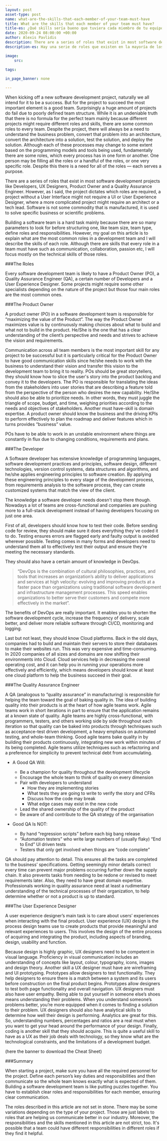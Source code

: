 ```yaml
---
layout: post
asset-type: post
name: what-are-the-skills-that-each-member-of-your-team-must-have
title: What are the skills that each member of your team must have?    
title-es: ¿Qué skills sería bueno que tuviera cada miembro de tu equipo?
date: 2020-09-24 08:00:00 +00:00
author: Alexis Pavlidis
description: There are a series of roles that exist in most software development projects like Developers, UX Designers, Product Owner and a Quality Assurance Engineer. However, the project dictates which roles are required, and what skills must to have each role.
description-es: Hay una serie de roles que existen en la mayoría de los proyectos de desarrollo de software,Developers, UX Designers, Product Owner o Quality Assurance Engineer. Sin embargo, el proyecto dicta qué roles se requieren y qué habilidades deben tener cada rol.  

image:
    src: 

tags:
  
in_page_banner: none

---  
```


When kicking off a new software development project, naturally we all intend for it to be a success. But for the project to succeed the most important element is a good team. Surprisingly a huge amount of projects do fail due to poorly defined team structure. While it is an undeniable truth that there is no formula for the perfect team mainly because different projects might require different roles and skills, there are some common roles to every team. Despite the project, there will always be a need to understand the business problem, convert that problem into an architecture, convert the architecture into a solution, test the solution, and deploy the solution. Although each of these processes may change to some extent based on the programming models and tools being used, fundamentally there are some roles, which every process has in one form or another. One person may be filling all the roles or a handful of the roles, or one very specific role. Despite this there is a need for all of the roles — each serves a purpose. 

There are a series of roles that exist in most software development projects like Developers, UX Designers, Product Owner and a Quality Assurance Engineer. 
However, as I said, the project dictates which roles are required, a project without a User Interface might not require a UI or User Experience Designer, where a more complicated project might require an architect or a tech lead. Software is not some commodity that is manufactured, it is used to solve specific business or scientific problems.

Building a software team is a hard task mainly because there are so many parameters to look for before structuring one, like team size, team type, define roles and responsibilities. However, my goal on this article is to explain what are the most common roles in a development team and I will describe the skills of each role. Although there are skills that every role in a team must have such as communication, collaboration, passion etc, I will focus mostly on the technical skills of those roles.


###The Roles

Every software development team is likely to have a Product Owner (PO), a Quality Assurance Engineer (QA), a certain number of Developers and a User Experience Designer. Some projects might require some other specialists depending on the nature of the project but those four main roles are the most common ones.


###The Product Owner

A product owner (PO) in a software development team is responsible for “maximizing the value of the Product”. The way the Product Owner maximizes value is by continuously making choices about what to build and what not to build in the product. He/She is the one that has a clear understanding of the client’s perspective and needs and strives to achieve the vision and requirements.
 
Communication across all team members is the most important skill for any project to be successful but it is particularly critical for the Product Owner to have good communication skills since he/she needs to work with the business to understand their vision and transfer this vision to the development team to bring it to reality.
POs should be great storytellers, they should know how to slice the user's story into the product backlog and convey it to the developers. The PO is responsible for translating the ideas from the stakeholders into user stories that are describing a feature told from the perspective of the person who desires the new capability.
He/She should also be able to prioritize needs. In other words, they must juggle the triangle of scope, budget, and time, weighing priorities according to the needs and objectives of stakeholders.  Another must have-skill is domain expertise. A product owner should know the business and the driving KPIs to perform effectively to plan the roadmap and deliver features which in turns provides “business” value. 

POs have to be able to work in an unstable environment where things are constantly in flux due to changing conditions, requirements and plans.


###The Developer

A Software developer has extensive knowledge of programming languages, software development practices and principles, software design, different technologies, version control systems, data structures and algorithms, and he/she applies engineering principles to software creation. By applying these engineering principles to every stage of the development process, from requirements analysis to the software process, they can create customized systems that match the view of the client.

The knowledge a software developer needs doesn't stop there though. Nowadays a lot of teams are cross-functional and companies are pushing more to a full-stack development instead of having developers focusing on just one area. 

First of all, developers should know how to test their code. Before sending code for review, they should make sure it does everything they`ve coded it to do. Testing ensures errors are flagged early and faulty output is avoided wherever possible. Testing comes in many forms and developers need to understand them all to effectively test their output and ensure they’re meeting the necessary standards.

They should also have a certain amount of knowledge in DevOps. 

>“DevOps is the combination of cultural philosophies, practices, and tools that increases an organization’s ability to deliver applications and services at high velocity: evolving and improving products at a faster pace than organizations using traditional software development and infrastructure management processes. This speed enables organizations to better serve their customers and compete more effectively in the market”. 

The benefits of DevOps are really important. It enables you to shorten the software development cycle, increase the frequency of delivery, scale better, and deliver more reliable software through CI/CD, monitoring and logging. 

Last but not least, they should know Cloud platforms. Back in the old days, companies had to build and maintain their servers to store their databases to make their websites run. This was very expensive and time-consuming. In 2020 companies of all sizes and domains are now shifting their environments into Cloud. Cloud services help in decreasing the overall operating cost, and it can help you in running your operations more effectively and efficiently, which means developers should know at least one cloud platform to help the business succeed in their goal.


###The Quality Assurance Engineer

A QA (analogous to “quality assurance” in manufacturing) is responsible for helping the team toward the goal of baking quality in. The idea of building quality into their products is at the heart of how agile teams work. Agile teams work in short iterations in part to ensure that the application remains at a known state of quality. Agile teams are highly cross-functional, with programmers, testers, and others working side by side throughout each iteration so that quality can be baked into products through techniques such as acceptance-test driven development, a heavy emphasis on automated testing, and whole-team thinking. Good agile teams bake quality in by building their products continuously, integrating new work within minutes of its being completed. Agile teams utilize techniques such as refactoring and a preference for simplicity to prevent technical debt from accumulating.

- A Good QA Will:
    - Be a champion for quality throughout the development lifecycle
    - Encourage the whole team to think of quality on every dimension
    - Pair with developers to understand
        - How they are implementing stories
        - What tests they are going to write to verify the story and CFRs
        - Discuss how the code may break
        - What edge cases may exist in the new code
    - Lead the shared ownership of the quality of the product
    - Be aware of and contribute to the QA strategy of the organisation

- Good QA Is NOT:
    - By hand “regression scripts” before each big bang release
    - “Automation testers” who write large numbers of (usually flaky) “End to End” UI driven tests
    - Testers that only get involved when things are “code complete”

QA should pay attention to detail. This ensures all the tasks are completed to the business’ specifications. Getting seemingly minor details correct every time can prevent major problems occurring further down the supply chain. It also prevents tasks from needing to be redone or revised to meet requirements later. 
Also, they need to have great domain expertise. Professionals working in quality assurance need at least a rudimentary understanding of the technical processes of their organization, to help determine whether or not a product is up to standard.


###The User Experience Designer

A user experience designer’s main task is to care about users’ experiences when interacting with the final product. User experience (UX) design is the process design teams use to create products that provide meaningful and relevant experiences to users. This involves the design of the entire process of acquiring and integrating the product, including aspects of branding, design, usability and function.

Because design is highly graphic, UX designers need to be competent in visual language. Proficiency in visual communication includes an understanding of concepts like layout, colour, typography, icons, images and design theory. Another skill a UX designer must have are wireframing and UI prototyping. Prototypes allow designers to test functionality. They help designers to ensure there is a match between a system and its users before construction on the final product begins. Prototypes allow designers to test both page functionality and overall navigation. UX designers must also have user empathy. Being able to put yourself in someone else’s shoes means understanding their problems. When you understand someone’s problems better, you’re more equipped when it comes to finding a solution to their problem. UX designers should also have analytical skills to determine how well their design is performing. Analytics are great for this. So, understanding numbers, percentages and ratios are a real must when you want to get your head around the performance of your design. Finally, coding is another skill that they should acquire. This is quite a useful skill to have as a UX as their job deals with technology, so they know what are the technological constraints, and the limitations of a development budget.


(here the banner to download the Cheat Sheet) 


###Summary

When starting a project, make sure you have all the required personnel for the project. Define each person’s key duties and responsibilities and then communicate so the whole team knows exactly what is expected of them. Building a software development team is like putting puzzles together. You have to establish clear roles and responsibilities for each member, ensuring clear communication.

The roles described in this article are not set in stone. There may be some variations depending on the type of your project. Those are just labels to roles that are helping us communicate better in our industry. Moreover, the responsibilities and the skills mentioned in this article are not strict, too. It's possible that a team could have different responsibilities in different roles if they find it helpful.
